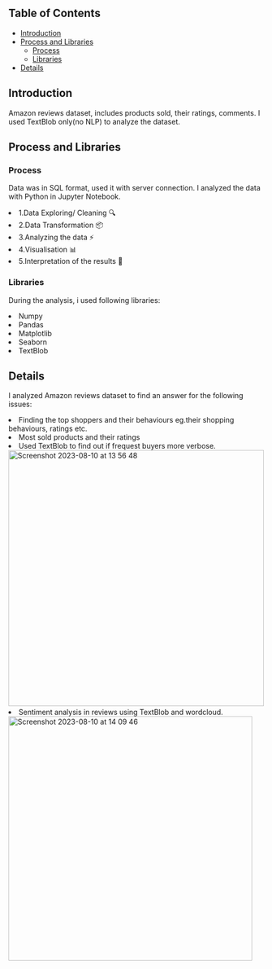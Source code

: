 ## Table of Contents
- [Introduction](#introduction)
- [Process and Libraries](#Process-and-libraries)
  - [Process](#Process)
  - [Libraries](#Libraries)
- [Details](#details)


## Introduction
Amazon reviews dataset, includes products sold, their ratings, comments. I used TextBlob only(no NLP) to analyze the dataset.

## Process and Libraries
### Process
Data was in SQL format, used it with server connection. I analyzed the data with Python in Jupyter Notebook.
 <li> 1.Data Exploring/ Cleaning 🔍
 <li> 2.Data Transformation 📦
 <li> 3.Analyzing the data ⚡️
 <li> 4.Visualisation 📊
 <li> 5.Interpretation of the results 🧠

### Libraries
During the analysis, i used following libraries:

<li>Numpy              
<li>Pandas            
<li>Matplotlib         
<li>Seaborn            
<li>TextBlob               

## Details

I analyzed Amazon reviews dataset to find an answer for the following issues:
<li> Finding the top shoppers and their behaviours eg.their shopping behaviours, ratings etc.
<li> Most sold products and their ratings
<li> Used TextBlob to find out if frequest buyers more verbose.

<img width="503" alt="Screenshot 2023-08-10 at 13 56 48" src="https://github.com/lilalayla/Data_Analysis_Projects/assets/126274626/6144bfb6-5a08-467c-8a79-87a92c253e65">

<li> Sentiment analysis in reviews using TextBlob and wordcloud.

<img width="480" alt="Screenshot 2023-08-10 at 14 09 46" src="https://github.com/lilalayla/Data_Analysis_Projects/assets/126274626/f94f30c9-9f77-4b0c-9ea7-6e119272b839">


